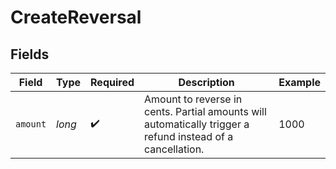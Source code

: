 # CreateReversal


## Fields

| Field                                                                                                      | Type                                                                                                       | Required                                                                                                   | Description                                                                                                | Example                                                                                                    |
| ---------------------------------------------------------------------------------------------------------- | ---------------------------------------------------------------------------------------------------------- | ---------------------------------------------------------------------------------------------------------- | ---------------------------------------------------------------------------------------------------------- | ---------------------------------------------------------------------------------------------------------- |
| `amount`                                                                                                   | *long*                                                                                                     | :heavy_check_mark:                                                                                         | Amount to reverse in cents. Partial amounts will automatically trigger a refund instead of a cancellation. | 1000                                                                                                       |